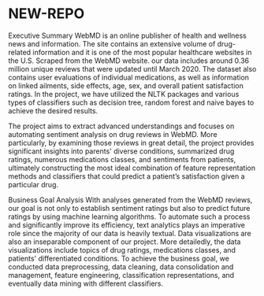 # NEW-REPO

Executive Summary 
WebMD is an online publisher of health and wellness news and information. The site contains an extensive volume of drug-related information and it is one of the most popular healthcare websites in the U.S. Scraped from the WebMD website. our data includes around 0.36 million unique reviews that were updated until March 2020. The dataset also contains user evaluations of individual medications, as well as information on linked ailments, side effects, age, sex, and overall patient satisfaction ratings. In the project, we have utilized the NLTK packages and various types of classifiers such as decision tree, random forest and naive bayes to achieve the desired results.

The project aims to extract advanced understandings and focuses on automating sentiment analysis on drug reviews in WebMD. More particularly, by examining those reviews in great detail, the project provides significant insights into parents' diverse conditions, summarized drug ratings, numerous medications classes, and sentiments from patients, ultimately constructing the most ideal combination of feature representation methods and classifiers that could predict a patient’s satisfaction given a particular drug. 

Business Goal Analysis
With analyses generated from the WebMD reviews, our goal is not only to establish sentiment ratings but also to predict future ratings by using machine learning algorithms. To automate such a process and significantly improve its efficiency, text analytics plays an imperative role since the majority of our data is heavily textual. Data visualizations are also an inseparable component of our project. More detailedly, the data visualizations include topics of drug ratings, medications classes, and patients' differentiated conditions.  To achieve the business goal, we conducted data preprocessing, data cleaning, data consolidation and management, feature engineering, classification representations, and eventually data mining with different classifiers. 


